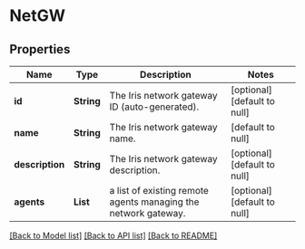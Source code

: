 # NetGW
## Properties

| Name | Type | Description | Notes |
|------------ | ------------- | ------------- | -------------|
| **id** | **String** | The Iris network gateway ID (auto-generated). | [optional] [default to null] |
| **name** | **String** | The Iris network gateway name. | [default to null] |
| **description** | **String** | The Iris network gateway description. | [optional] [default to null] |
| **agents** | **List** | a list of existing remote agents managing the network gateway. | [optional] [default to null] |

[[Back to Model list]](../README.md#documentation-for-models) [[Back to API list]](../README.md#documentation-for-api-endpoints) [[Back to README]](../README.md)

